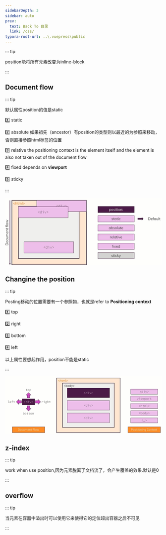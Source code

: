 ```yaml
---
sidebarDepth: 3
sidebar: auto
prev:
  text: Back To 目录
  link: /css/
typora-root-url: ..\.vuepress\public
---
```




::: tip

position能将所有元素改变为inline-block

:::

## Document flow

::: tip

默认属性position的值是static

:one: static

:two: absolute 如果祖先（ancestor）有position的类型则以最近的为参照来移动，否则直接参照html标签的位置

:three: relative the positioning context is the element itself and the element is also not taken out of the document flow

:four: fixed  depends on **viewport**

:five: sticky

:::

![202112081832684](/images/css/202112081832684.jpg)

## Changine the position

::: tip

Posting移动的位置需要有一个参照物，也就是refer to **Positioning context**

:one: top

:two: right

:three: bottom

:four: left

以上属性要想起作用，position不能是static

:::

![202112081829836](/images/css/202112081829836.jpg)

## z-index

::: tip

work when use position,因为元素脱离了文档流了，会产生覆盖的效果.默认是0

:::



## overflow

::: tip

当元素在容器中溢出时可以使用它来使得它的定位超出容器之后不可见

:::
